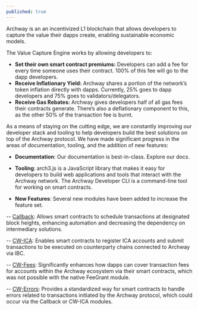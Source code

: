```yaml
---
published: true
---
```

Archway is an an incentivized L1 blockchain that allows developers to capture the value their dapps create, enabling sustainable economic models.

The Value Capture Engine works by allowing developers to:

- **Set their own smart contract premiums:** Developers can add a fee for every time someone uses their contract. 100% of this fee will go to the dapp developers.
- **Receive Inflationary Yield:** Archway shares a portion of the network’s token inflation directly with dapps. Currently, 25% goes to dapp developers and 75% goes to validators/delegators.
- **Receive Gas Rebates:** Archway gives developers half of all gas fees their contracts generate. There’s also a deflationary component to this, as the other 50% of the transaction fee is burnt.

As a means of staying on the cutting edge, we are constantly improving our developer stack and tooling to help developers build the best solutions on top of the Archway protocol. We have made significant progress in the areas of documentation, tooling, and the addition of new features:

- **Documentation**: Our documentation is best-in-class. Explore our docs.

- **Tooling**: arch3.js is a JavaScript library that makes it easy for developers to build web applications and tools that interact with the Archway network. The Archway Developer CLI is a command-line tool for working on smart contracts.

- **New Features**: Several new modules have been added to increase the feature set.

-- [Callback](https://docs.archway.io/developers/guides/callback/introduction): Allows smart contracts to schedule transactions at designated block heights, enhancing automation and decreasing the dependency on intermediary solutions.

-- [CW-ICA](https://docs.archway.io/developers/guides/cw-ica/introduction): Enables smart contracts to register ICA accounts and submit transactions to be executed on counterparty chains connected to Archway via IBC.

-- [CW-Fees](https://docs.archway.io/developers/guides/cw-fees/introduction): Significantly enhances how dapps can cover transaction fees for accounts within the Archway ecosystem via their smart contracts, which was not possible with the native FeeGrant module.

-- [CW-Errors](https://docs.archway.io/developers/guides/cw-errors/introduction): Provides a standardized way for smart contracts to handle errors related to transactions initiated by the Archway protocol, which could occur via the Callback or CW-ICA modules.
